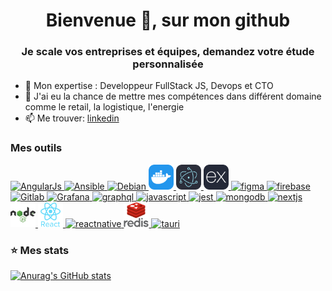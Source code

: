 <h1 align="center">Bienvenue 👋, sur mon github</h1>
<h3 align="center">Je scale vos entreprises et équipes, demandez votre étude personnalisée</h3>

- 🌱 Mon expertise : Developpeur FullStack JS, Devops et CTO
- 👯 J'ai eu la chance de mettre mes compétences dans différent domaine comme le retail, la logistique, l'energie
- 📫 Me trouver: [linkedin](https://www.linkedin.com/in/kevin-grondin/)

### Mes outils

<p align="left">
  <a href="https://angularjs.org/" target="_blank"> <img src="https://cdn.jsdelivr.net/gh/devicons/devicon/icons/angularjs/angularjs-original-wordmark.svg" alt="AngularJs" width="40" height="40"/> </a>
  <a href="https://docs.ansible.com/" target="_blank"> <img src="https://cdn.jsdelivr.net/gh/devicons/devicon@latest/icons/ansible/ansible-plain-wordmark.svg" alt="Ansible" width="40" height="40"/> </a>
  <a href="https://debian.org/" target="_blank"> <img src="https://cdn.jsdelivr.net/gh/devicons/devicon/icons/debian/debian-original-wordmark.svg" alt="Debian" width="40" height="40"/> </a>
  <a href="https://www.docker.com/" target="_blank"> <img src="https://github.com/tandpfun/skill-icons/raw/main/icons/Docker.svg" alt="Docker" width="40" height="40"/> </a>
  <a href="https://www.electronjs.org/" target="_blank"> <img src="https://github.com/tandpfun/skill-icons/raw/main/icons/Electron.svg" alt="Electron" width="40" height="40"/> </a>
  <a href="https://expressjs.com" target="_blank"> <img src="https://github.com/tandpfun/skill-icons/raw/main/icons/ExpressJS-Dark.svg" alt="express" width="40" height="40"/> </a> 
  <a href="https://www.figma.com/" target="_blank"> <img src="https://cdn.jsdelivr.net/gh/devicons/devicon/icons/figma/figma-original.svg" alt="figma" width="40" height="40"/> </a> 
  <a href="https://www.firebase.com/" target="_blank"> <img src="https://cdn.jsdelivr.net/gh/devicons/devicon/icons/firebase/firebase-plain-wordmark.svg" alt="firebase" width="40" height="40"/> </a>
  <a href="https://www.gitlab.com/" target="_blank"> <img src="https://cdn.jsdelivr.net/gh/devicons/devicon/icons/gitlab/gitlab-plain-wordmark.svg" alt="Gitlab" width="40" height="40"/> </a>
  <a href="https://grafana.com/" target="_blank"> <img src="https://cdn.jsdelivr.net/gh/devicons/devicon/icons/grafana/grafana-original-wordmark.svg" alt="Grafana" width="40" height="40"/> </a>
  <a href="https://graphql.com/" target="_blank"> <img src="https://cdn.jsdelivr.net/gh/devicons/devicon/icons/graphql/graphql-plain-wordmark.svg" alt="graphql" width="40" height="40"/> </a>
  <a href="https://developer.mozilla.org/en-US/docs/Web/JavaScript" target="_blank"> <img src="https://cdn.jsdelivr.net/gh/devicons/devicon/icons/javascript/javascript-original.svg" alt="javascript" width="40" height="40"/> </a> 
  <a href="https://jestjs.io" target="_blank"> <img src="https://www.vectorlogo.zone/logos/jestjsio/jestjsio-icon.svg" alt="jest" width="40" height="40"/> </a> 
  <a href="https://www.mongodb.com/" target="_blank"> <img src="https://cdn.jsdelivr.net/gh/devicons/devicon/icons/mongodb/mongodb-plain-wordmark.svg" alt="mongodb" width="40" height="40"/> </a>
  <a href="https://nextjs.org/" target="_blank"> <img src="https://cdn.jsdelivr.net/gh/devicons/devicon/icons/nextjs/nextjs-line.svg" alt="nextjs" width="40" height="40"/> </a> 
  <a href="https://nodejs.org" target="_blank"> <img src="https://raw.githubusercontent.com/devicons/devicon/master/icons/nodejs/nodejs-original-wordmark.svg" alt="nodejs" width="40" height="40"/> </a> 
  <a href="https://reactjs.org/" target="_blank"> <img src="https://raw.githubusercontent.com/devicons/devicon/master/icons/react/react-original-wordmark.svg" alt="react" width="40" height="40"/> </a> 
  <a href="https://reactnative.dev/" target="_blank"> <img src="https://reactnative.dev/img/header_logo.svg" alt="reactnative" width="40" height="40"/> </a> 
  <a href="https://redis.io" target="_blank"> <img src="https://raw.githubusercontent.com/devicons/devicon/master/icons/redis/redis-original-wordmark.svg" alt="redis" width="40" height="40"/> </a>
  <a href="https://v2.tauri.app/fr" target="_blank"> <img src="https://cdn.jsdelivr.net/gh/devicons/devicon@latest/icons/tauri/tauri-original-wordmark.svg" alt="tauri" width="40" height="40"/> </a>
</p>

### ⭐ Mes stats

[![Anurag's GitHub stats](https://github-readme-stats.vercel.app/api?username=kevingrondin&show_icons=true&hide_border=false&title_color=3B1F94f&icon_color=FFE500&bg_color=09131B&text_color=ffffff&border_color=0c1a25)](https://github.com/anuraghazra/github-readme-stats)

